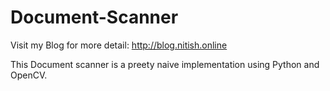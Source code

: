 # Document-Scanner

Visit my Blog for more detail: http://blog.nitish.online

This Document scanner is a preety naive implementation using Python and OpenCV. 

